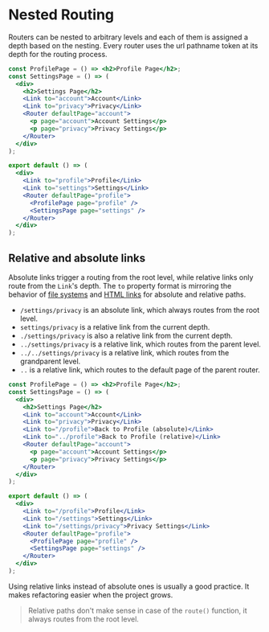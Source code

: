 # Nested Routing

Routers can be nested to arbitrary levels and each of them is assigned a depth based on the nesting. Every router uses the url pathname token at its depth for the routing process.

```jsx
const ProfilePage = () => <h2>Profile Page</h2>;
const SettingsPage = () => (
  <div>
    <h2>Settings Page</h2>
    <Link to="account">Account</Link>
    <Link to="privacy">Privacy</Link>
    <Router defaultPage="account">
      <p page="account">Account Settings</p>
      <p page="privacy">Privacy Settings</p>
    </Router>
  </div>
);

export default () => (
  <div>
    <Link to="profile">Profile</Link>
    <Link to="settings">Settings</Link>
    <Router defaultPage="profile">
      <ProfilePage page="profile" />
      <SettingsPage page="settings" />
    </Router>
  </div>
);
```

<div id="nested-demo"></div>

## Relative and absolute links

Absolute links trigger a routing from the root level, while relative links only route from the `Link`'s depth. The `to` property format is mirroring the behavior of [file systems](http://teaching.idallen.com/cst8207/12f/notes/160_pathnames.html) and [HTML links](https://www.w3schools.com/html/html_filepaths.asp) for absolute and relative paths.

- `/settings/privacy` is an absolute link, which always routes from the root level.
- `settings/privacy` is a relative link from the current depth.
- `./settings/privacy` is also a relative link from the current depth.
- `../settings/privacy` is a relative link, which routes from the parent level.
- `../../settings/privacy` is a relative link, which routes from the grandparent level.
- `..` is a relative link, which routes to the default page of the parent router.

```jsx
const ProfilePage = () => <h2>Profile Page</h2>;
const SettingsPage = () => (
  <div>
    <h2>Settings Page</h2>
    <Link to="account">Account</Link>
    <Link to="privacy">Privacy</Link>
    <Link to="/profile">Back to Profile (absolute)</Link>
    <Link to="../profile">Back to Profile (relative)</Link>
    <Router defaultPage="account">
      <p page="account">Account Settings</p>
      <p page="privacy">Privacy Settings</p>
    </Router>
  </div>
);

export default () => (
  <div>
    <Link to="/profile">Profile</Link>
    <Link to="/settings">Settings</Link>
    <Link to="/settings/privacy">Privacy Settings</Link>
    <Router defaultPage="profile">
      <ProfilePage page="profile" />
      <SettingsPage page="settings" />
    </Router>
  </div>
);
```

<div id="relative-demo"></div>

Using relative links instead of absolute ones is usually a good practice. It makes refactoring easier when the project grows.

> Relative paths don't make sense in case of the `route()` function, it always routes from the root level.
